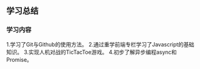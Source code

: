 ## 学习总结
### 学习内容
1.学习了Git与Github的使用方法。
2.通过重学前端专栏学习了Javascript的基础知识。
3.实现人机对战的TicTacToe游戏。
4.初步了解异步编程async和Promise。